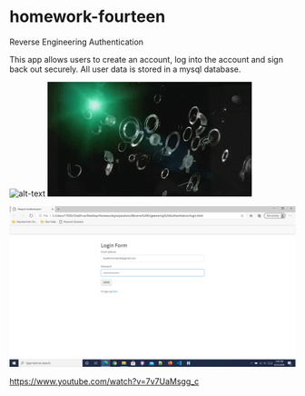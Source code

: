 # homework-fourteen
Reverse Engineering Authentication

This app allows users to create an account, log into the account and sign back out securely. All user data is stored in a mysql database. 

![alt-text](https://github.com/bashkimereqi100/homework-fourteen/blob/master/images/giphy1.gif)
![alt-text](https://github.com/bashkimereqi100/homework-fourteen/blob/master/images/giphy2.gif)

![](images/image1.png)

https://www.youtube.com/watch?v=7v7UaMsgg_c

